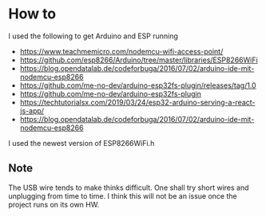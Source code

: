 # How to	

I used the following to get Arduino and ESP running

-  https://www.teachmemicro.com/nodemcu-wifi-access-point/ 
-  https://github.com/esp8266/Arduino/tree/master/libraries/ESP8266WiFi 
-  https://blog.opendatalab.de/codeforbuga/2016/07/02/arduino-ide-mit-nodemcu-esp8266 
-  https://github.com/me-no-dev/arduino-esp32fs-plugin/releases/tag/1.0 
-  https://github.com/me-no-dev/arduino-esp32fs-plugin 
-  https://techtutorialsx.com/2019/03/24/esp32-arduino-serving-a-react-js-app/ 
-  https://blog.opendatalab.de/codeforbuga/2016/07/02/arduino-ide-mit-nodemcu-esp8266 

I used the newest version of ESP8266WiFi.h

## Note

The USB wire tends to make thinks difficult. One shall try short wires and unplugging from time to time. 
I think this will not be an issue once the project runs on its own HW.